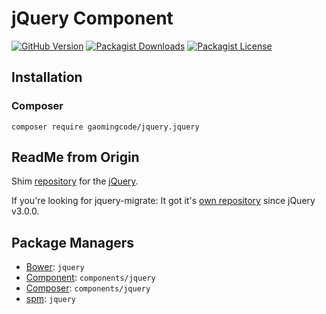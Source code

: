 # jQuery Component

[![GitHub Version](https://img.shields.io/github/release/gaomingcode/jquery.svg)](https://github.com/gaomingcode/jquery)
[![Packagist Downloads](https://img.shields.io/packagist/dm/gaomingcode/jquery)](https://github.com/gaomingcode/jquery)
[![Packagist License](https://img.shields.io/packagist/l/gaomingcode/jquery)](https://github.com/gaomingcode/jquery)

## Installation

### Composer

```
composer require gaomingcode/jquery.jquery
```

## ReadMe from Origin

Shim [repository](https://github.com/components/jquery) for the [jQuery](http://jquery.com).

If you're looking for jquery-migrate: It got it's [own repository](https://github.com/components/jquery-migrate) since jQuery v3.0.0.

Package Managers
----------------

* [Bower](http://bower.io/): `jquery`
* [Component](https://github.com/component/component): `components/jquery`
* [Composer](http://packagist.org/packages/components/jquery): `components/jquery`
* [spm](http://spmjs.io/package/jquery): `jquery`
